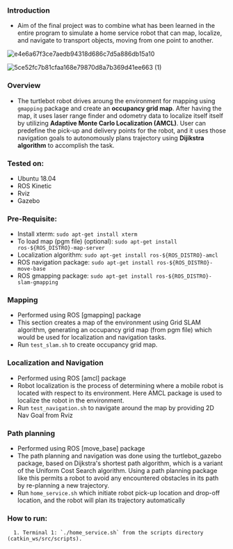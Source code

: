 

### Introduction
   - Aim of the final project was to combine what has been learned in the entire program to simulate a home service robot that can map, localize, and navigate to transport objects, moving from one point to another. 


![e4e6a67f3ce7aedb94318d686c7d5a886db15a10](https://user-images.githubusercontent.com/29335742/222969583-cae3da85-e556-44fa-bc3f-a73dd1f3ccd7.gif)


![5ce52fc7b81cfaa168e79870d8a7b369d41ee663 (1)](https://user-images.githubusercontent.com/29335742/222970393-895db59b-1986-4d84-8afa-ba311c46f592.gif)

### Overview
   - The turtlebot robot drives aroung the environment for mapping using `gmapping` package and create an **occupancy grid map**. After having the map, it uses laser range finder and odometry data to localize itself itself by utilizing **Adaptive Monte Carlo Localization (AMCL)**. User can predefine the pick-up and delivery points for the robot, and it uses those navigation goals to autonomously plans trajectory using **Dijikstra algorithm** to accomplish the task. 
   
### Tested on:
   - Ubuntu 18.04
   - ROS Kinetic
   - Rviz
   - Gazebo

### Pre-Requisite: 
   - Install xterm: `sudo apt-get install xterm`
   - To load map (pgm file) (optional): `sudo apt-get install ros-${ROS_DISTRO}-map-server`
   - Localization algorithm: `sudo apt-get install ros-${ROS_DISTRO}-amcl`
   - ROS navigation package: `sudo apt-get install ros-${ROS_DISTRO}-move-base`
   - ROS gmapping package: `sudo apt-get install ros-${ROS_DISTRO}-slam-gmapping`
   
### Mapping
   - Performed using ROS [gmapping] package
   - This section creates a map of the environment using Grid SLAM algorithm, generating an occupancy grid map (from pgm file) which would be used for localization and navigation tasks.
   - Run `test_slam.sh` to create occupancy grid map.
 

### Localization and Navigation
   - Performed using ROS [amcl] package  
   - Robot localization is the process of determining where a mobile robot is located with respect to its environment. Here AMCL package is used to localize the robot in the environment.
   - Run `test_navigation.sh` to navigate around the map by providing 2D Nav Goal from Rviz

### Path planning
   - Performed using ROS [move_base] package
   - The path planning and navigation was done using the turtlebot_gazebo package, based on Dijkstra's shortest path algorithm, which is a variant of the Uniform Cost Search algorithm. Using a path planning package like this permits a robot to avoid any encountered obstacles in its path by re-planning a new trajectory.
   - Run `home_service.sh` which initiate robot pick-up location and drop-off location, and the robot will plan its trajectory automatically
   
### **How to run**:
      1. Terminal 1: `./home_service.sh` from the scripts directory (catkin_ws/src/scripts).
